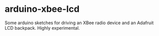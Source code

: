 arduino-xbee-lcd
================

Some arduino sketches for driving an XBee radio device and an Adafruit LCD backpack. Highly experimental.
